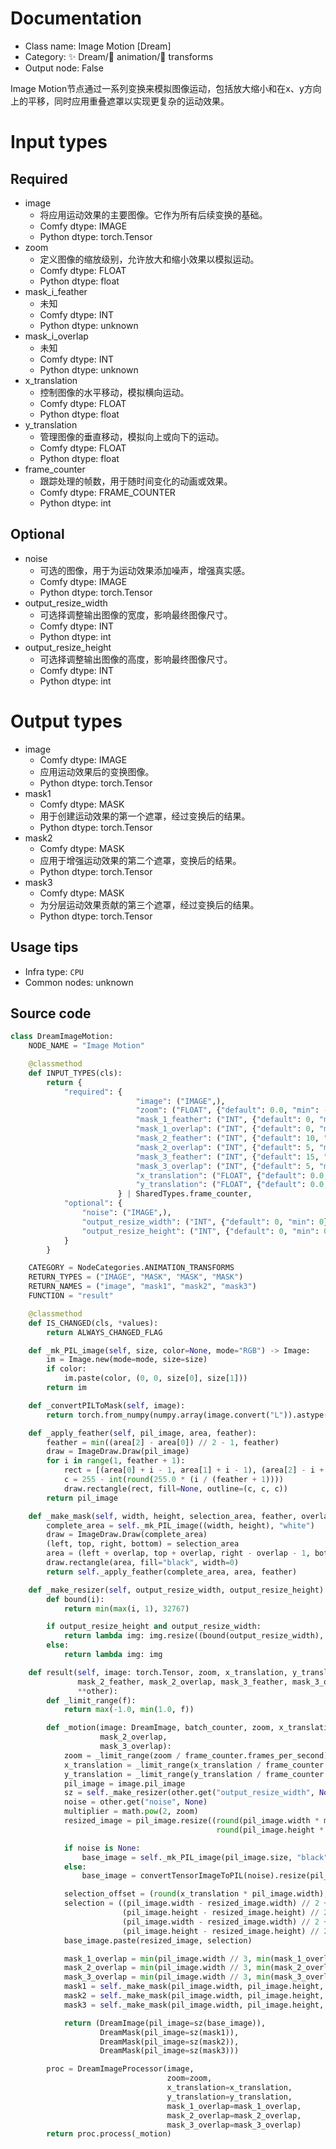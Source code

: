 
# Documentation
- Class name: Image Motion [Dream]
- Category: ✨ Dream/🎥 animation/🔀 transforms
- Output node: False

Image Motion节点通过一系列变换来模拟图像运动，包括放大缩小和在x、y方向上的平移，同时应用重叠遮罩以实现更复杂的运动效果。

# Input types
## Required
- image
    - 将应用运动效果的主要图像。它作为所有后续变换的基础。
    - Comfy dtype: IMAGE
    - Python dtype: torch.Tensor
- zoom
    - 定义图像的缩放级别，允许放大和缩小效果以模拟运动。
    - Comfy dtype: FLOAT
    - Python dtype: float
- mask_i_feather
    - 未知
    - Comfy dtype: INT
    - Python dtype: unknown
- mask_i_overlap
    - 未知
    - Comfy dtype: INT
    - Python dtype: unknown
- x_translation
    - 控制图像的水平移动，模拟横向运动。
    - Comfy dtype: FLOAT
    - Python dtype: float
- y_translation
    - 管理图像的垂直移动，模拟向上或向下的运动。
    - Comfy dtype: FLOAT
    - Python dtype: float
- frame_counter
    - 跟踪处理的帧数，用于随时间变化的动画或效果。
    - Comfy dtype: FRAME_COUNTER
    - Python dtype: int
## Optional
- noise
    - 可选的图像，用于为运动效果添加噪声，增强真实感。
    - Comfy dtype: IMAGE
    - Python dtype: torch.Tensor
- output_resize_width
    - 可选择调整输出图像的宽度，影响最终图像尺寸。
    - Comfy dtype: INT
    - Python dtype: int
- output_resize_height
    - 可选择调整输出图像的高度，影响最终图像尺寸。
    - Comfy dtype: INT
    - Python dtype: int

# Output types
- image
    - Comfy dtype: IMAGE
    - 应用运动效果后的变换图像。
    - Python dtype: torch.Tensor
- mask1
    - Comfy dtype: MASK
    - 用于创建运动效果的第一个遮罩，经过变换后的结果。
    - Python dtype: torch.Tensor
- mask2
    - Comfy dtype: MASK
    - 应用于增强运动效果的第二个遮罩，变换后的结果。
    - Python dtype: torch.Tensor
- mask3
    - Comfy dtype: MASK
    - 为分层运动效果贡献的第三个遮罩，经过变换后的结果。
    - Python dtype: torch.Tensor


## Usage tips
- Infra type: `CPU`
- Common nodes: unknown


## Source code
```python
class DreamImageMotion:
    NODE_NAME = "Image Motion"

    @classmethod
    def INPUT_TYPES(cls):
        return {
            "required": {
                            "image": ("IMAGE",),
                            "zoom": ("FLOAT", {"default": 0.0, "min": -10, "max": 10, "step": 0.01}),
                            "mask_1_feather": ("INT", {"default": 0, "min": 0}),
                            "mask_1_overlap": ("INT", {"default": 0, "min": 0}),
                            "mask_2_feather": ("INT", {"default": 10, "min": 0}),
                            "mask_2_overlap": ("INT", {"default": 5, "min": 0}),
                            "mask_3_feather": ("INT", {"default": 15, "min": 0}),
                            "mask_3_overlap": ("INT", {"default": 5, "min": 0}),
                            "x_translation": ("FLOAT", {"default": 0.0, "min": -10, "max": 10, "step": 0.01}),
                            "y_translation": ("FLOAT", {"default": 0.0, "min": -10, "max": 10, "step": 0.01}),
                        } | SharedTypes.frame_counter,
            "optional": {
                "noise": ("IMAGE",),
                "output_resize_width": ("INT", {"default": 0, "min": 0}),
                "output_resize_height": ("INT", {"default": 0, "min": 0})
            }
        }

    CATEGORY = NodeCategories.ANIMATION_TRANSFORMS
    RETURN_TYPES = ("IMAGE", "MASK", "MASK", "MASK")
    RETURN_NAMES = ("image", "mask1", "mask2", "mask3")
    FUNCTION = "result"

    @classmethod
    def IS_CHANGED(cls, *values):
        return ALWAYS_CHANGED_FLAG

    def _mk_PIL_image(self, size, color=None, mode="RGB") -> Image:
        im = Image.new(mode=mode, size=size)
        if color:
            im.paste(color, (0, 0, size[0], size[1]))
        return im

    def _convertPILToMask(self, image):
        return torch.from_numpy(numpy.array(image.convert("L")).astype(numpy.float32) / 255.0)

    def _apply_feather(self, pil_image, area, feather):
        feather = min((area[2] - area[0]) // 2 - 1, feather)
        draw = ImageDraw.Draw(pil_image)
        for i in range(1, feather + 1):
            rect = [(area[0] + i - 1, area[1] + i - 1), (area[2] - i + 1, area[3] - i + 1)]
            c = 255 - int(round(255.0 * (i / (feather + 1))))
            draw.rectangle(rect, fill=None, outline=(c, c, c))
        return pil_image

    def _make_mask(self, width, height, selection_area, feather, overlap):
        complete_area = self._mk_PIL_image((width, height), "white")
        draw = ImageDraw.Draw(complete_area)
        (left, top, right, bottom) = selection_area
        area = (left + overlap, top + overlap, right - overlap - 1, bottom - overlap - 1)
        draw.rectangle(area, fill="black", width=0)
        return self._apply_feather(complete_area, area, feather)

    def _make_resizer(self, output_resize_width, output_resize_height):
        def bound(i):
            return min(max(i, 1), 32767)

        if output_resize_height and output_resize_width:
            return lambda img: img.resize((bound(output_resize_width), bound(output_resize_height)), Resampling.NEAREST)
        else:
            return lambda img: img

    def result(self, image: torch.Tensor, zoom, x_translation, y_translation, mask_1_feather, mask_1_overlap,
               mask_2_feather, mask_2_overlap, mask_3_feather, mask_3_overlap, frame_counter: FrameCounter,
               **other):
        def _limit_range(f):
            return max(-1.0, min(1.0, f))

        def _motion(image: DreamImage, batch_counter, zoom, x_translation, y_translation, mask_1_overlap,
                    mask_2_overlap,
                    mask_3_overlap):
            zoom = _limit_range(zoom / frame_counter.frames_per_second)
            x_translation = _limit_range(x_translation / frame_counter.frames_per_second)
            y_translation = _limit_range(y_translation / frame_counter.frames_per_second)
            pil_image = image.pil_image
            sz = self._make_resizer(other.get("output_resize_width", None), other.get("output_resize_height", None))
            noise = other.get("noise", None)
            multiplier = math.pow(2, zoom)
            resized_image = pil_image.resize((round(pil_image.width * multiplier),
                                              round(pil_image.height * multiplier)), Resampling.BILINEAR)

            if noise is None:
                base_image = self._mk_PIL_image(pil_image.size, "black")
            else:
                base_image = convertTensorImageToPIL(noise).resize(pil_image.size, Resampling.BILINEAR)

            selection_offset = (round(x_translation * pil_image.width), round(y_translation * pil_image.height))
            selection = ((pil_image.width - resized_image.width) // 2 + selection_offset[0],
                         (pil_image.height - resized_image.height) // 2 + selection_offset[1],
                         (pil_image.width - resized_image.width) // 2 + selection_offset[0] + resized_image.width,
                         (pil_image.height - resized_image.height) // 2 + selection_offset[1] + resized_image.height)
            base_image.paste(resized_image, selection)

            mask_1_overlap = min(pil_image.width // 3, min(mask_1_overlap, pil_image.height // 3))
            mask_2_overlap = min(pil_image.width // 3, min(mask_2_overlap, pil_image.height // 3))
            mask_3_overlap = min(pil_image.width // 3, min(mask_3_overlap, pil_image.height // 3))
            mask1 = self._make_mask(pil_image.width, pil_image.height, selection, mask_1_feather, mask_1_overlap)
            mask2 = self._make_mask(pil_image.width, pil_image.height, selection, mask_2_feather, mask_2_overlap)
            mask3 = self._make_mask(pil_image.width, pil_image.height, selection, mask_3_feather, mask_3_overlap)

            return (DreamImage(pil_image=sz(base_image)),
                    DreamMask(pil_image=sz(mask1)),
                    DreamMask(pil_image=sz(mask2)),
                    DreamMask(pil_image=sz(mask3)))

        proc = DreamImageProcessor(image,
                                   zoom=zoom,
                                   x_translation=x_translation,
                                   y_translation=y_translation,
                                   mask_1_overlap=mask_1_overlap,
                                   mask_2_overlap=mask_2_overlap,
                                   mask_3_overlap=mask_3_overlap)
        return proc.process(_motion)

```

